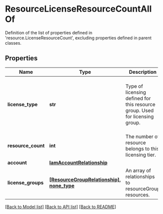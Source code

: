 # ResourceLicenseResourceCountAllOf

Definition of the list of properties defined in 'resource.LicenseResourceCount', excluding properties defined in parent classes.
## Properties
Name | Type | Description | Notes
------------ | ------------- | ------------- | -------------
**license_type** | **str** | Type of licensing defined for this resource group. Used for licensing group. | [optional] [readonly]  if omitted the server will use the default value of "Base"
**resource_count** | **int** | The number of resource belongs to this licensing tier. | [optional] [readonly] 
**account** | [**IamAccountRelationship**](IamAccountRelationship.md) |  | [optional] 
**license_groups** | [**[ResourceGroupRelationship], none_type**](ResourceGroupRelationship.md) | An array of relationships to resourceGroup resources. | [optional] [readonly] 

[[Back to Model list]](../README.md#documentation-for-models) [[Back to API list]](../README.md#documentation-for-api-endpoints) [[Back to README]](../README.md)


